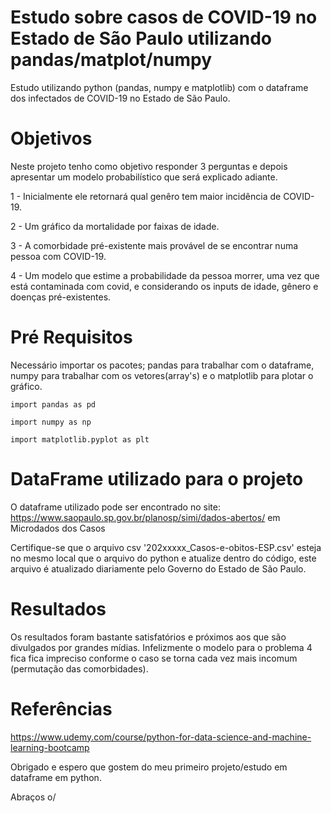 # Estudo sobre casos de COVID-19 no Estado de São Paulo utilizando pandas/matplot/numpy
Estudo utilizando python (pandas, numpy e matplotlib) com o dataframe dos infectados de COVID-19 no Estado de São Paulo.

# Objetivos
Neste projeto tenho como objetivo responder 3 perguntas e depois apresentar um modelo probabilístico que será explicado adiante.

1 - Inicialmente ele retornará qual genêro tem maior incidência de COVID-19.

2 - Um gráfico da mortalidade por faixas de idade.

3 - A comorbidade pré-existente mais provável de se encontrar numa pessoa com COVID-19.

4 - Um modelo que estime a probabilidade da pessoa morrer, uma vez que está contaminada com covid, e considerando os inputs de idade, gênero e doenças pré-existentes.


# Pré Requisitos
Necessário importar os pacotes; pandas para trabalhar com o dataframe, numpy para trabalhar com os vetores(array's) e o matplotlib para plotar o gráfico.

```
import pandas as pd

import numpy as np

import matplotlib.pyplot as plt
```

# DataFrame utilizado para o projeto

O dataframe utilizado pode ser encontrado no site: https://www.saopaulo.sp.gov.br/planosp/simi/dados-abertos/ em Microdados dos Casos

Certifique-se que o arquivo csv '202xxxxx_Casos-e-obitos-ESP.csv' esteja no mesmo local que o arquivo do python e atualize dentro do código, este arquivo é atualizado diariamente pelo Governo do Estado de São Paulo.

# Resultados

Os resultados foram bastante satisfatórios e próximos aos que são divulgados por grandes mídias. Infelizmente o modelo para o problema 4 fica fica impreciso conforme o caso se torna cada vez mais incomum (permutação das comorbidades).

# Referências 

https://www.udemy.com/course/python-for-data-science-and-machine-learning-bootcamp

Obrigado e espero que gostem do meu primeiro projeto/estudo em dataframe em python.

Abraços o/






